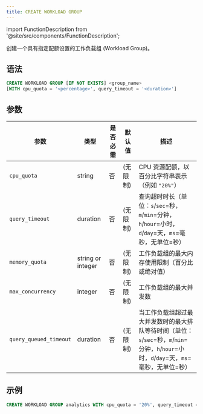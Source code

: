 ```yaml
---
title: CREATE WORKLOAD GROUP
---
```

import FunctionDescription from '@site/src/components/FunctionDescription';

<FunctionDescription description="引入或更新于：v1.2.743"/>

创建一个具有指定配额设置的工作负载组 (Workload Group)。

## 语法

```sql
CREATE WORKLOAD GROUP [IF NOT EXISTS] <group_name>
[WITH cpu_quota = '<percentage>', query_timeout = '<duration>']
```

## 参数

| 参数                   | 类型            | 是否必需 | 默认值      | 描述                                                                                                                            |
|------------------------|-----------------|----------|-------------|---------------------------------------------------------------------------------------------------------------------------------|
| `cpu_quota`            | string          | 否       | (无限制)    | CPU 资源配额，以百分比字符串表示（例如 `"20%"`）                                                                                  |
| `query_timeout`        | duration        | 否       | (无限制)    | 查询超时时长（单位：`s`/`sec`=秒，`m`/`min`=分钟，`h`/`hour`=小时，`d`/`day`=天，`ms`=毫秒，无单位=秒）                               |
| `memory_quota`         | string or integer | 否       | (无限制)    | 工作负载组的最大内存使用限制（百分比或绝对值）                                                                                    |
| `max_concurrency`      | integer         | 否       | (无限制)    | 工作负载组的最大并发数                                                                                                            |
| `query_queued_timeout` | duration        | 否       | (无限制)    | 当工作负载组超过最大并发数时的最大排队等待时间（单位：`s`/`sec`=秒，`m`/`min`=分钟，`h`/`hour`=小时，`d`/`day`=天，`ms`=毫秒，无单位=秒） |

## 示例

```sql
CREATE WORKLOAD GROUP analytics WITH cpu_quota = '20%', query_timeout = '10m';
```